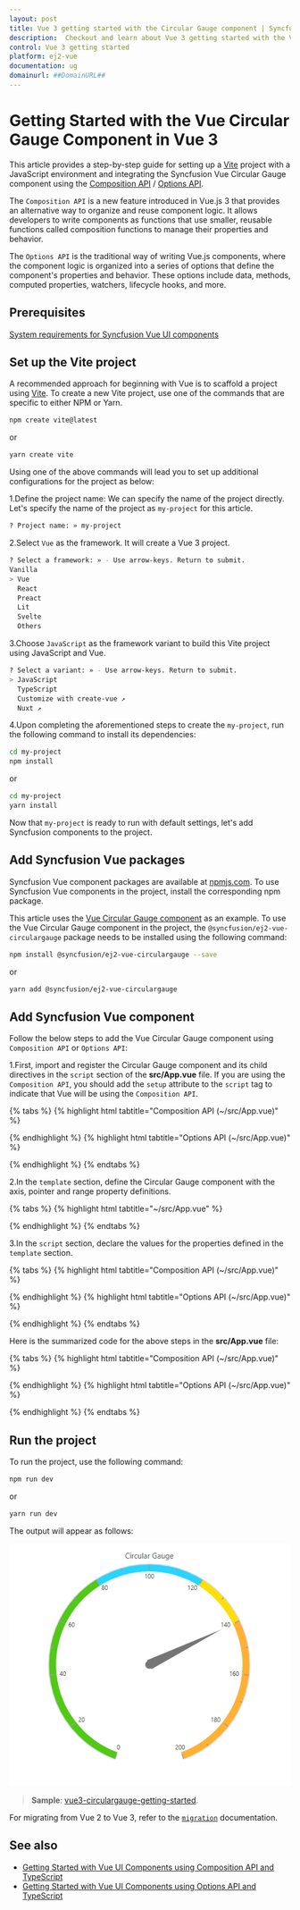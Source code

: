 ```yaml
---
layout: post
title: Vue 3 getting started with the Circular Gauge component | Syncfusion
description:  Checkout and learn about Vue 3 getting started with the Vue Circular Gauge component of Syncfusion Essential JS 2 and more details.
control: Vue 3 getting started 
platform: ej2-vue
documentation: ug
domainurl: ##DomainURL##
---
```


# Getting Started with the Vue Circular Gauge Component in Vue 3

This article provides a step-by-step guide for setting up a [Vite](https://vitejs.dev/) project with a JavaScript environment and integrating the Syncfusion Vue Circular Gauge component using the [Composition API](https://vuejs.org/guide/introduction.html#composition-api) / [Options API](https://vuejs.org/guide/introduction.html#options-api).

The `Composition API` is a new feature introduced in Vue.js 3 that provides an alternative way to organize and reuse component logic. It allows developers to write components as functions that use smaller, reusable functions called composition functions to manage their properties and behavior.

The `Options API` is the traditional way of writing Vue.js components, where the component logic is organized into a series of options that define the component's properties and behavior. These options include data, methods, computed properties, watchers, lifecycle hooks, and more.

## Prerequisites

[System requirements for Syncfusion Vue UI components](https://ej2.syncfusion.com/vue/documentation/system-requirements/)

## Set up the Vite project

A recommended approach for beginning with Vue is to scaffold a project using [Vite](https://vitejs.dev/). To create a new Vite project, use one of the commands that are specific to either NPM or Yarn.

```bash
npm create vite@latest
```

or

```bash
yarn create vite
```

Using one of the above commands will lead you to set up additional configurations for the project as below:

1.Define the project name: We can specify the name of the project directly. Let's specify the name of the project as `my-project` for this article.

```bash
? Project name: » my-project
```

2.Select `Vue` as the framework. It will create a Vue 3 project.

```bash
? Select a framework: » - Use arrow-keys. Return to submit.
Vanilla
> Vue
  React
  Preact
  Lit
  Svelte
  Others
```

3.Choose `JavaScript` as the framework variant to build this Vite project using JavaScript and Vue.

```bash
? Select a variant: » - Use arrow-keys. Return to submit.
> JavaScript
  TypeScript
  Customize with create-vue ↗
  Nuxt ↗
```

4.Upon completing the aforementioned steps to create the `my-project`, run the following command to install its dependencies:

```bash
cd my-project
npm install
```

or

```bash
cd my-project
yarn install
```

Now that `my-project` is ready to run with default settings, let's add Syncfusion components to the project.

## Add Syncfusion Vue packages

Syncfusion Vue component packages are available at [npmjs.com](https://www.npmjs.com/search?q=ej2-vue). To use Syncfusion Vue components in the project, install the corresponding npm package.

This article uses the [Vue Circular Gauge component](https://www.syncfusion.com/vue-components/vue-circular-gauge) as an example. To use the Vue Circular Gauge component in the project, the `@syncfusion/ej2-vue-circulargauge` package needs to be installed using the following command:

```bash
npm install @syncfusion/ej2-vue-circulargauge --save
```

or

```bash
yarn add @syncfusion/ej2-vue-circulargauge
```

## Add Syncfusion Vue component

Follow the below steps to add the Vue Circular Gauge component using `Composition API` or `Options API`:

1.First, import and register the Circular Gauge component and its child directives in the `script` section of the **src/App.vue** file. If you are using the `Composition API`, you should add the `setup` attribute to the `script` tag to indicate that Vue will be using the `Composition API`.

{% tabs %}
{% highlight html tabtitle="Composition API (~/src/App.vue)" %}

<script setup>
  import { CircularGaugeComponent as EjsCirculargauge, AxesDirective as EAxes, AxisDirective as EAxis, PointersDirective as EPointers, PointerDirective as EPointer, RangesDirective as ERanges, RangeDirective as ERange } from '@syncfusion/ej2-vue-circulargauge';
</script>

{% endhighlight %}
{% highlight html tabtitle="Options API (~/src/App.vue)" %}

<script>
import { CircularGaugeComponent, AxesDirective, AxisDirective, PointersDirective, PointerDirective, RangesDirective, RangeDirective } from '@syncfusion/ej2-vue-circulargauge';
//Component registration
export default {
  name: "App",
  components: {
    'ejs-circulargauge' : CircularGaugeComponent,
    'e-axes' : AxesDirective,
    'e-axis' : AxisDirective,
    'e-pointers': PointersDirective,
    'e-pointer' : PointerDirective,
    'e-ranges' : RangesDirective,
    'e-range' : RangeDirective
  }
}
</script>

{% endhighlight %}
{% endtabs %}
   
2.In the `template` section, define the Circular Gauge component with the axis, pointer and range property definitions.

{% tabs %}
{% highlight html tabtitle="~/src/App.vue" %}

<template>
  <ejs-circulargauge :title ='title' orientation='Horizontal'>
        <e-axes>
            <e-axis minimum=0 maximum=200>
                <e-pointers>
                    <e-pointer value=140></e-pointer>
                </e-pointers>
                <e-ranges>
                    <e-range start=0 end=80 startWidth=15 endWidth=15></e-range>
                    <e-range start=80 end=120 startWidth=15 endWidth=15></e-range>
                    <e-range start=120 end=140 startWidth=15 endWidth=15></e-range>
                    <e-range start=140 end=200 startWidth=15 endWidth=15></e-range>
                </e-ranges>
            </e-axis>
        </e-axes>
    </ejs-circulargauge>
</template>

{% endhighlight %}
{% endtabs %}

3.In the `script` section, declare the values for the properties defined in the `template` section.

{% tabs %}
{% highlight html tabtitle="Composition API (~/src/App.vue)" %}

<script setup>
    const title = "Circular Gauge";
</script>

{% endhighlight %}
{% highlight html tabtitle="Options API (~/src/App.vue)" %}

<script>
data() {
  return {
    title: 'Circular Gauge'
  };
}
</script>

{% endhighlight %}
{% endtabs %}

Here is the summarized code for the above steps in the **src/App.vue** file:

{% tabs %}
{% highlight html tabtitle="Composition API (~/src/App.vue)" %}

<template>
    <ejs-circulargauge :title ='title' orientation='Horizontal'>
        <e-axes>
            <e-axis minimum=0 maximum=200>
                <e-pointers>
                    <e-pointer value=140></e-pointer>
                </e-pointers>
                <e-ranges>
                    <e-range start=0 end=80 startWidth=15 endWidth=15></e-range>
                    <e-range start=80 end=120 startWidth=15 endWidth=15></e-range>
                    <e-range start=120 end=140 startWidth=15 endWidth=15></e-range>
                    <e-range start=140 end=200 startWidth=15 endWidth=15></e-range>
                </e-ranges>
            </e-axis>
        </e-axes>
    </ejs-circulargauge>
</template>

<script setup>
import { CircularGaugeComponent as EjsCirculargauge, AxesDirective as EAxes, AxisDirective as EAxis, PointersDirective as EPointers, PointerDirective as EPointer, RangesDirective as ERanges, RangeDirective as ERange } from '@syncfusion/ej2-vue-circulargauge';
const title = "Circular Gauge";
</script>

{% endhighlight %}
{% highlight html tabtitle="Options API (~/src/App.vue)" %}

<template>
    <ejs-circulargauge :title ='title' orientation='Horizontal'>
        <e-axes>
            <e-axis minimum=0 maximum=200>
                <e-pointers>
                    <e-pointer value=140></e-pointer>
                </e-pointers>
                <e-ranges>
                    <e-range start=0 end=80 startWidth=15 endWidth=15></e-range>
                    <e-range start=80 end=120 startWidth=15 endWidth=15></e-range>
                    <e-range start=120 end=140 startWidth=15 endWidth=15></e-range>
                    <e-range start=140 end=200 startWidth=15 endWidth=15></e-range>
                </e-ranges>
            </e-axis>
        </e-axes>
    </ejs-circulargauge>
</template>

<script>
  import { CircularGaugeComponent, AxesDirective, AxisDirective, PointersDirective, PointerDirective, RangesDirective, RangeDirective } from '@syncfusion/ej2-vue-circulargauge';
  // Component registration
  export default {
    name: "App",
    // Declaring component and its directives
    components: {
       'ejs-circulargauge' : CircularGaugeComponent,
       'e-axes' : AxesDirective,
       'e-axis' : AxisDirective,
       'e-pointers': PointersDirective,
       'e-pointer' : PointerDirective,
       'e-ranges' : RangesDirective,
       'e-range' : RangeDirective
    },
    // Bound properties declarations
    data() {
      return {
        title: 'Circular Gauge'
      };
    }
  };
</script>

{% endhighlight %}
{% endtabs %}

## Run the project

To run the project, use the following command:

```bash
npm run dev
```

or

```bash
yarn run dev
```

The output will appear as follows:

![vue-3-js-circular-gauge](./images/vue3-cg-demo.png)

> **Sample**: [vue3-circulargauge-getting-started](https://github.com/SyncfusionExamples/vue3-circulargauge-getting-started).

For migrating from Vue 2 to Vue 3, refer to the [`migration`](https://ej2.syncfusion.com/vue/documentation/getting-started/vue3-tutorial/#migration-from-vue-2-to-vue-3) documentation.

## See also

* [Getting Started with Vue UI Components using Composition API and TypeScript](../getting-started/vue-3-ts-composition.md)
* [Getting Started with Vue UI Components using Options API and TypeScript](../getting-started/vue-3-ts-options.md)